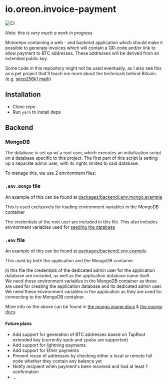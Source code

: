 # io.oreon.invoice-payment

![CI](https://github.com/Robin-Hoodie/invoice-payment/actions/workflows/code-quality.yml/badge.svg)

_Note: this is very much a work in progress_

Monorepo containing a web - and backend application which should make it possible to generate invoices which will contain a QR-code and/or link to allow payment to BTC addresses. These addresses will be derived from an extended public key.

Some code in this repository might not be used eventually, as I also see this as a pet project that'll teach me more about the technicals behind Bitcoin. (e.g. [secp256k1 math](packages/backend/src/wallet/secp256k1-math.ts))

## Installation

- Clone repo
- Run `yarn` to install deps

## Backend

### MongoDB

The database is set up w/ a root user, which executes an initialization script on a database specific to this project.
The first part of this script is setting up a separate admin user, with its rights limited to said database.

To manage this, we use 2 environment files:

### `.env.mongo` file

An example of this can be found at [packages/backend/.env.mongo.example](packages/backend/.env.mongo.example)

This is used exclusively for loading environment variables in the MongoDB container

The credentials of the root user are included in this file.
This also includes environment variables used for [seeding the database](packages/backend/mongodb/seed/index.sh)

### `.env` file

An example of this can be found at [packages/backend/.env.example](packages/backend/.env.example)

This used by both the application and the MongoDB container.

In this file the credentials of the dedicated admin user for the application database are included, as well as the application database name itself.<br/>
We need these environment variables in the MongoDB container as these are used for creating the application database and its dedicated admin user.<br/>
We need these environment variables in the application as they are used for connecting to the MongoDB container.

More info on the above can be found in [the mongo image docs](https://hub.docker.com/_/mongo) & [the mongo docs](https://docs.mongodb.com/manual/security/)

#### Future plans

- Add support for generation of BTC addresses based on TapRoot extended key (currently xpub and zpubs are supported)
- Add support for lightning payments
- Add support for Ether payments
- Prevent reuse of addresses by checking either a local or remote full node whether they contain any balance yet
- Notify recipient when payment's been received and had at least 1 confirmation
- ...
